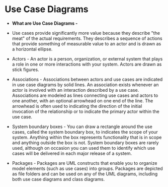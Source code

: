 # Use Case Diagrams

* **What are Use Case Diagrams -**
 * Use cases provide significantly more value because they describe "the meat" of the actual requirements. They describes a sequence of actions that provide something of measurable value to an actor and is drawn as a horizontal ellipse.

 * Actors - An actor is a person, organization, or external system that plays a role in one or more interactions with your system. Actors are drawn as stick figures. 

 * Associations - Associations between actors and use cases are indicated in use case diagrams by solid lines. An association exists whenever an actor is involved with an interaction described by a use case. Associations are modeled as lines connecting use cases and actors to one another, with an optional arrowhead on one end of the line. The arrowhead is often used to indicating the direction of the initial invocation of the relationship or to indicate the primary actor within the use case. 

 * System boundary boxes - You can draw a rectangle around the use cases, called the system boundary box, to indicates the scope of your system. Anything within the box represents functionality that is in scope and anything outside the box is not. System boundary boxes are rarely used, although on occasion you can used them to identify which use cases will be delivered in each major release of a system. 

 * Packages - Packages are UML constructs that enable you to organize model elements (such as use cases) into groups. Packages are depicted as file folders and can be used on any of the UML diagrams, including both use case diagrams and class diagrams.